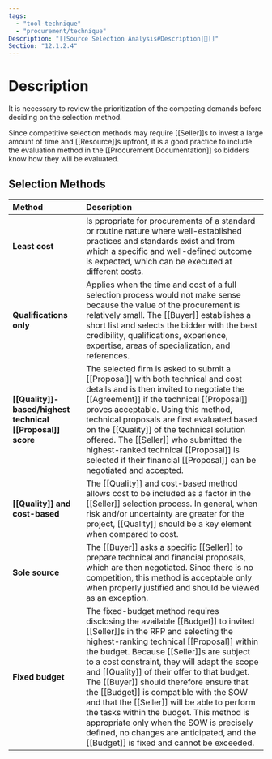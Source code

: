 ```yaml
---
tags:
  - "tool-technique"
  - "procurement/technique"
Description: "[[Source Selection Analysis#Description|📝]]"
Section: "12.1.2.4"
---
```

# Description
It is necessary to review the prioritization of the competing demands before deciding on the selection method.

Since competitive selection methods may require [[Seller]]s to invest a large amount of time and [[Resource]]s upfront, it is a good practice to include the evaluation method in the [[Procurement Documentation]] so bidders know how they will be evaluated.
## Selection Methods
| Method | Description |
| :--- | :--- |
| **Least cost** | Is ppropriate for procurements of a standard or routine nature where well-established practices and standards exist and from which a specific and well-defined outcome is expected, which can be executed at different costs. |
| **Qualifications only** | Applies when the time and cost of a full selection process would not make sense because the value of the procurement is relatively small. The [[Buyer]] establishes a short list and selects the bidder with the best credibility, qualifications, experience, expertise, areas of specialization, and references. |
| **[[Quality]]-based/highest technical [[Proposal]] score** | The selected firm is asked to submit a [[Proposal]] with both technical and cost details and is then invited to negotiate the [[Agreement]] if the technical [[Proposal]] proves acceptable. Using this method, technical proposals are first evaluated based on the [[Quality]] of the technical solution offered. The [[Seller]] who submitted the highest-ranked technical [[Proposal]] is selected if their financial [[Proposal]] can be negotiated and accepted. |
| **[[Quality]] and cost-based** | The [[Quality]] and cost-based method allows cost to be included as a factor in the [[Seller]] selection process. In general, when risk and/or uncertainty are greater for the project, [[Quality]] should be a key element when compared to cost. |
| **Sole source** | The [[Buyer]] asks a specific [[Seller]] to prepare technical and financial proposals, which are then negotiated. Since there is no competition, this method is acceptable only when properly justified and should be viewed as an exception. |
| **Fixed budget** | The fixed-budget method requires disclosing the available [[Budget]] to invited [[Seller]]s in the RFP and selecting the highest-ranking technical [[Proposal]] within the budget. Because [[Seller]]s are subject to a cost constraint, they will adapt the scope and [[Quality]] of their offer to that budget. The [[Buyer]] should therefore ensure that the [[Budget]] is compatible with the SOW and that the [[Seller]] will be able to perform the tasks within the budget. This method is appropriate only when the SOW is precisely defined, no changes are anticipated, and the [[Budget]] is fixed and cannot be exceeded. |
